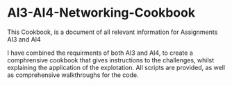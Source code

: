 # AI3-AI4-Networking-Cookbook
This Cookbook, is a document of all relevant information for Assignments AI3 and AI4

I have combined the requirments of both AI3 and AI4, to create a comphrensive cookbook that gives instructions to the challenges, whilst explaining the application of the explotation. All scripts are provided, as well as comprehensive walkthroughs for the code. 
